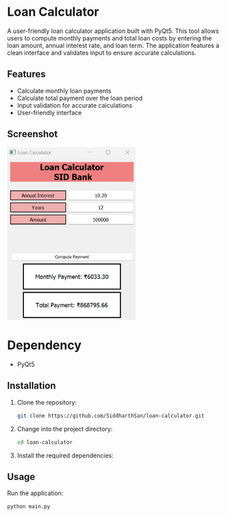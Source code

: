 # Loan Calculator

A user-friendly loan calculator application built with PyQt5. This tool allows users to compute monthly payments and total loan costs by entering the loan amount, annual interest rate, and loan term. The application features a clean interface and validates input to ensure accurate calculations.

## Features

- Calculate monthly loan payments
- Calculate total payment over the loan period
- Input validation for accurate calculations
- User-friendly interface

## Screenshot

<img src="Images" alt="Screenshot of the Loan-calculator" width="300">

# Dependency
- PyQt5

## Installation

1. Clone the repository:
    ```sh
    git clone https://github.com/SiddharthSan/loan-calculator.git
    ```

2. Change into the project directory:
    ```sh
    cd loan-calculator
    ```

3. Install the required dependencies:

## Usage

Run the application:
```sh
python main.py
